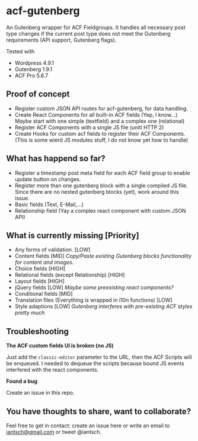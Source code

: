# acf-gutenberg
An Gutenberg wrapper for ACF Fieldgroups. It handles all necessary post type changes if the current post type does not meet the Gutenberg requirements (API support, Gutenberg flags).

Tested with
- Wordpress 4.9.1
- Gutenberg 1.9.1
- ACF Pro 5.6.7

## Proof of concept
- Register custom JSON API routes for acf-gutenberg, for data handling.
- Create React Components for all built-in ACF fields (Yep, I know...) Maybe start with one simple (textfield) and a complex one (relational)
- Register ACF Components with a single JS file (unitl HTTP 2) 
- Create Hooks for custom acf fields to register their ACF Components. (This is some wierd JS modules stuff, I do not know yet how to handle)

## What has happend so far?
- Register a timestamp post meta field for each ACF field group to enable update button on changes.
- Register more than one gutenberg block with a single compiled JS file. Since there are no nested gutenberg blocks (yet), work around this issue.
- Basic fields (Text, E-Mail,…)
- Relationship field (Yay a complex react component with custom JSON API)

## What is currently missing [Priority]
- Any forms of validation. [LOW]
- Content fields [MID] _Copy/Paste existing Gutenberg blocks functionality for content and images._
- Choice fields [HIGH]
- Relational fields (except Relationship) [HIGH]
- Layout fields [HIGH]
- jQuery fields [LOW] _Maybe some preexisting react components?_
- Conditional fields [MID]
- Translation files (Everything is wrapped in i10n functions) [LOW]
- Style adaptions [LOW] _Gutenberg interferes with pre-existing ACF styles pretty much_

## Troubleshooting

**The ACF custom fields UI is broken (no JS)**

Just add the ``classic-editor`` parameter to the URL, then the ACF Scripts will be enqueued. I needed to dequeue the scripts because bound JS events interfered with the react components.

**Found a bug**

Create an issue in this repo.

## You have thoughts to share, want to collaborate?
Feel free to get in contact: create an issue here or write an email to iantsch@gmail.com or tweet @iantsch.
